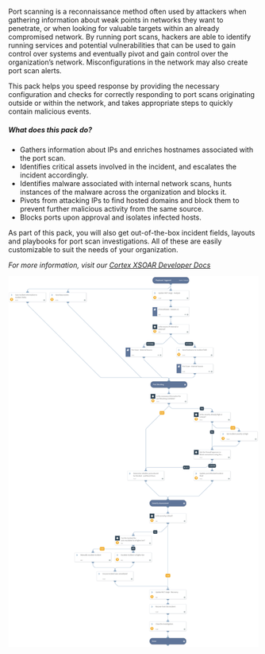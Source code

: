 Port scanning is a reconnaissance method often used by attackers when gathering information about weak points in networks they want to penetrate, or when looking for valuable targets within an already compromised network. By running port scans, hackers are able to identify running services and potential vulnerabilities that can be used to gain control over systems and eventually pivot and gain control over the organization’s network. Misconfigurations in the network may also create port scan alerts.

This pack helps you speed response by providing the necessary configuration and checks for correctly responding to port scans originating outside or within the network, and takes appropriate steps to quickly contain malicious events.


##### What does this pack do?
- Gathers information about IPs and enriches hostnames associated with the port scan.
- Identifies critical assets involved in the incident, and escalates the incident accordingly.
- Identifies malware associated with internal network scans, hunts instances of the malware across the organization and blocks it.
- Pivots from attacking IPs to find hosted domains and block them to prevent further malicious activity from the same source.
- Blocks ports upon approval and isolates infected hosts.


As part of this pack, you will also get out-of-the-box incident fields, layouts and playbooks for port scan investigations. All of these are easily customizable to suit the needs of your organization.

_For more information, visit our [Cortex XSOAR Developer Docs](https://xsoar.pan.dev/docs/reference/playbooks/port-scan---generic)_

![Port_Scan_Generic](binary_files/Port_Scan_-_Generic.png)
